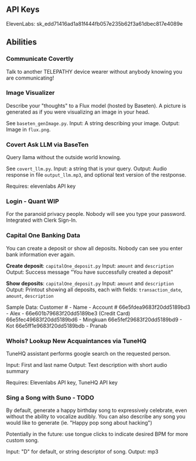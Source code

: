 ## API Keys
ElevenLabs: sk_edd71416ad1a81f444fb057e235b62f3a61dbec817e4089e

## Abilities
### Communicate Covertly
Talk to another TELEPATHY device wearer without anybody knowing you are communicating!

### Image Visualizer
Describe your "thoughts" to a Flux model (hosted by Baseten). A picture is generated as if you were visualizing an image in your head.

See `baseten_genImage.py`.
Input: A string describing your image.
Output: Image in `flux.png`.

### Covert Ask LLM via BaseTen
Query llama without the outside world knowing.

See `covert_llm.py`.
Input: a string that is your query.
Output: Audio response in file `output_llm.mp3`, and optional text version of the restponse.

Requires: elevenlabs API key

### Login - Quant WIP
For the paranoid privacy people. Nobody will see you type your password. Integrated with Clerk Sign-In.

### Capital One Banking Data
You can create a deposit or show all deposits. Nobody can see you enter bank information ever again.

**Create deposit**: `capitalOne_deposit.py`
Input: `amount` and `description`
Output: Success message "You have successfully created a deposit"

**Show deposits**: `capitalOne_deposit.py`
Input: `amount` and `description`
Output: Printout showing all deposits, each with fields: `transaction_date`, `amount`, `description`


Sample Data:
Customer # - Name - Account #
66e5fdea9683f20dd5189bd3 - Alex - 66e601b79683f20dd5189be3 (Credit Card)
66e5fec49683f20dd5189bd6 - Mingkuan
66e5fef29683f20dd5189bd9 - Kot
66e5ff1e9683f20dd5189bdb - Pranab


### Whois? Lookup New Acquaintances via TuneHQ
TuneHQ assistant performs google search on the requested person.

Input: First and last name
Output: Text description with short audio summary

Requires: Elevenlabs API key, TuneHQ API key


### Sing a Song with Suno - TODO
By default, generate a happy birthday song to expressively celebrate, even without the ability to vocalize audibly. You can also describe any song you would like to generate (ie. "Happy pop song about hacking")

Potentially in the future: use tongue clicks to indicate desired BPM for more custom song.

Input: "D" for default, or string descriptor of song.
Output: mp3
